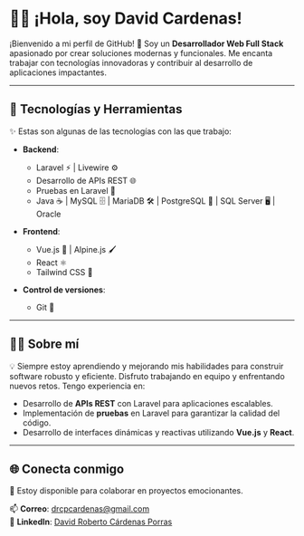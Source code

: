 # 👨‍💻 ¡Hola, soy David Cardenas!  

¡Bienvenido a mi perfil de GitHub! 🚀 Soy un **Desarrollador Web Full Stack** apasionado por crear soluciones modernas y funcionales. Me encanta trabajar con tecnologías innovadoras y contribuir al desarrollo de aplicaciones impactantes.  

---

## 🔧 Tecnologías y Herramientas  
✨ Estas son algunas de las tecnologías con las que trabajo:  

- **Backend**:  
  - Laravel ⚡ | Livewire ⚙️  
  - Desarrollo de APIs REST 🌐  
  - Pruebas en Laravel 🧪  
  - Java ☕ | MySQL 🗄️ | MariaDB 🛠️ | PostgreSQL 🐘 | SQL Server 🖥️  | Oracle 

- **Frontend**:  
  - Vue.js 🎨 | Alpine.js 🖌️  
  - React ⚛️  
  - Tailwind CSS 🌈  

- **Control de versiones**:  
  - Git 🌱  

---

## 🧑‍💻 Sobre mí  
💡 Siempre estoy aprendiendo y mejorando mis habilidades para construir software robusto y eficiente. Disfruto trabajando en equipo y enfrentando nuevos retos. Tengo experiencia en:  
- Desarrollo de **APIs REST** con Laravel para aplicaciones escalables.  
- Implementación de **pruebas** en Laravel para garantizar la calidad del código.  
- Desarrollo de interfaces dinámicas y reactivas utilizando **Vue.js** y **React**.  

---

## 🌐 Conecta conmigo  
🌟 Estoy disponible para colaborar en proyectos emocionantes.  

📫 **Correo**: drcpcardenas@gmail.com  
💼 **LinkedIn**: [David Roberto Cárdenas Porras](https://www.linkedin.com/in/david-roberto-cardenas-porras)  

